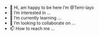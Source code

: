 - 👋 Hi, am happy to be here
 I’m @Temi-layo
- 👀 I’m interested in ...
- 🌱 I’m currently learning ...
- 💞️ I’m looking to collaborate on ...
- 📫 How to reach me ...

<!---
Temi-layo/Temi-layo is a ✨ special ✨ repository because its `README.md` (this file) appears on your GitHub profile.
You can click the Preview link to take a look at your changes.
--->
